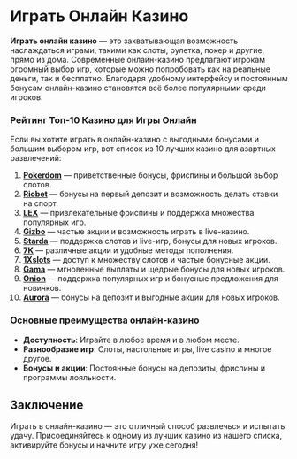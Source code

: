 # Играть Онлайн Казино

**Играть онлайн казино** — это захватывающая возможность наслаждаться играми, такими как слоты, рулетка, покер и другие, прямо из дома. Современные онлайн-казино предлагают игрокам огромный выбор игр, которые можно попробовать как на реальные деньги, так и бесплатно. Благодаря удобному интерфейсу и постоянным бонусам онлайн-казино становятся всё более популярными среди игроков.

### Рейтинг Топ-10 Казино для Игры Онлайн

Если вы хотите играть в онлайн-казино с выгодными бонусами и большим выбором игр, вот список из 10 лучших казино для азартных развлечений:

1. **[Pokerdom](https://brandplay.link/4k77v2yx)** — приветственные бонусы, фриспины и большой выбор слотов.
2. **[Riobet](https://brandplay.link/7xBLTPyj)** — бонусы на первый депозит и возможность делать ставки на спорт.
3. **[LEX](https://brandplay.link/zW4hdDFV)** — привлекательные фриспины и поддержка множества популярных игр.
4. **[Gizbo](https://brandplay.link/bprXw4YV)** — частые акции и возможность играть в live-казино.
5. **[Starda](https://brandplay.link/fB7xwRFL)** — поддержка слотов и live-игр, бонусы для новых игроков.
6. **[7K](https://brandplay.link/BvQyFShp)** — различные акции и удобные методы пополнения.
7. **[1Xslots](https://brandplay.link/hSB1khtr)** — доступ к множеству слотов и частые бонусные акции.
8. **[Gama](https://brandplay.link/j6NMKsDz)** — мгновенные выплаты и щедрые бонусы для новых игроков.
9. **[Onion](https://brandplay.link/zBGRVpQ9)** — поддержка популярных игр и бонусные предложения для новичков.
10. **[Aurora](https://10trafic-stat2.com/click/668546556bcc6313411604bd/6766/13032/subaccount)** — бонусы на депозит и выгодные акции для новых игроков.

### Основные преимущества онлайн-казино

- **Доступность**: Играйте в любое время и в любом месте.
- **Разнообразие игр**: Слоты, настольные игры, live casino и многое другое.
- **Бонусы и акции**: Постоянные бонусы на депозиты, фриспины и программы лояльности.

## Заключение

Играть в онлайн-казино — это отличный способ развлечься и испытать удачу. Присоединяйтесь к одному из лучших казино из нашего списка, активируйте бонусы и начните игру уже сегодня!
